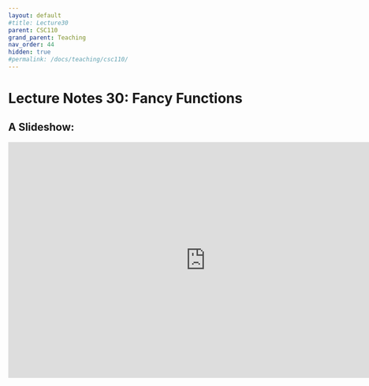 ```yaml
---
layout: default
#title: Lecture30
parent: CSC110
grand_parent: Teaching
nav_order: 44
hidden: true
#permalink: /docs/teaching/csc110/
---  
```

  

Lecture Notes 30: Fancy Functions
===========================================



A Slideshow:
---------------

<iframe src="https://docs.google.com/presentation/d/e/2PACX-1vTZmO5LH3KJY_qBTBJZIhPTMWXogpnsEPboM5bBultH0LMZ83qDvxTV0czkCJBBsUWPE0po1-aPF0hp/embed?start=false&loop=false&delayms=60000" frameborder="0" width="800" height="479" allowfullscreen="true" mozallowfullscreen="true" webkitallowfullscreen="true"></iframe>
